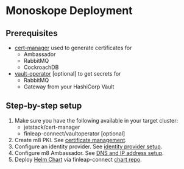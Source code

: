 # Monoskope Deployment

## Prerequisites

* [cert-manager](https://cert-manager.io/docs/) used to generate certificates for
  * Ambassador
  * RabbitMQ
  * CockroachDB
* [vault-operator](https://gitlab.figo.systems/platform/vault-operator) [optional] to get secrets for
  * RabbitMQ
  * Gateway
  from your HashiCorp Vault

## Step-by-step setup

1. Make sure you have the following available in your target cluster:
    * jetstack/cert-manager
    * finleap-connect/vaultoperator [optional]
1. Create m8 PKI.
See [certificate management](01-certificate-management.md).
1. Configure an identity provider.
See [identity provider setup](02-identity-provider-setup.md).
1. Configure m8 Ambassador.
See [DNS and IP address setup](03-dns-and-ip-address-setup.md).
1. Deploy [Helm Chart](../../build/package/helm/monoskope/README.md) via finleap-connect [chart repo](https://finleap-connect.github.io/charts/).
